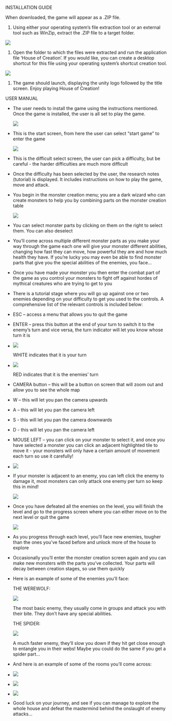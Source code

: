 INSTALLATION GUIDE

When downloaded, the game will appear as a .ZIP file.

1.  Using either your operating system’s file extraction tool or an external
    tool such as WinZip, extract the .ZIP file to a target folder.

![](media/1.png)

1.  Open the folder to which the files were extracted and run the application
    file ‘House of Creation’. If you would like, you can create a desktop
    shortcut for this file using your operating system’s shortcut creation tool.

![](media/2.png)

1.  The game should launch, displaying the unity logo followed by the title
    screen. Enjoy playing House of Creation!

USER MANUAL

-   The user needs to install the game using the instructions mentioned. Once
    the game is installed, the user is all set to play the game.

    ![](media/3.png)

-   This is the start screen, from here the user can select “start game” to
    enter the game

    ![](media/4.png)

-   This is the difficult select screen, the user can pick a difficulty, but be
    careful - the harder difficulties are much more difficult

-   Once the difficulty has been selected by the user, the research notes
    (tutorial) is displayed. It includes instructions on how to play the game,
    move and attack.

-   You begin in the monster creation menu; you are a dark wizard who can create
    monsters to help you by combining parts on the monster creation table  
    
    ![](media/5.png)

-   You can select monster parts by clicking on them on the right to select
    them. You can also deselect

-   You’ll come across multiple different monster parts as you make your way
    through the game each one will give your monster different abilities,
    changing how fast they can move, how powerful they are and how much health
    they have. If you’re lucky you may even be able to find monster parts that
    give you the special abilities of the enemies, you face...

-   Once you have made your monster you then enter the combat part of the game
    as you control your monsters to fight off against hordes of mythical
    creatures who are trying to get to you

-   There is a tutorial stage where you will go up against one or two enemies
    depending on your difficulty to get you used to the controls. A
    comprehensive list of the relevant controls is included below:

-   ESC – access a menu that allows you to quit the game

-   ENTER – press this button at the end of your turn to switch it to the
    enemy’s turn and vice versa, the turn indicator will let you know whose turn
    it is

-   ![](media/6.png)  
    
    WHITE indicates that it is your turn

-   ![](media/7.png)  
    
    RED indicates that it is the enemies’ turn

-   CAMERA button – this will be a button on screen that will zoom out and allow
    you to see the whole map

-   W – this will let you pan the camera upwards

-   A – this will let you pan the camera left

-   S - this will let you pan the camera downwards

-   D - this will let you pan the camera left

-   MOUSE LEFT – you can click on your monster to select it, and once you have
    selected a monster you can click an adjacent highlighted tile to move it -
    your monsters will only have a certain amount of movement each turn so use
    it carefully!

-   ![](media/8.png)

-   If your monster is adjacent to an enemy, you can left click the enemy to
    damage it, most monsters can only attack one enemy per turn so keep this in
    mind!  
    
    ![](media/9.png)

-   Once you have defeated all the enemies on the level, you will finish the
    level and go to the progress screen where you can either move on to the next
    level or quit the game  
    
    ![](media/10.png)

-   As you progress through each level, you’ll face new enemies, tougher than
    the ones you’ve faced before and unlock more of the house to explore

-   Occasionally you’ll enter the monster creation screen again and you can make
    new monsters with the parts you’ve collected. Your parts will decay between
    creation stages, so use them quickly

-   Here is an example of some of the enemies you’ll face:   
    
    THE WEREWOLF:   
    
    ![](media/11.png)  
    
    The most basic enemy, they usually come in groups and attack you with their
    bite. They don’t have any special abilities.  
    
    THE SPIDER:   
    
    ![](media/12.png)  
    
    A much faster enemy, they’ll slow you down if they hit get close enough to
    entangle you in their webs! Maybe you could do the same if you get a spider
    part...

-   And here is an example of some of the rooms you’ll come across:

-   ![](media/13.png)

-   ![](media/14.png)

-   ![](media/15.png)

-   Good luck on your journey, and see if you can manage to explore the whole
    house and defeat the mastermind behind the onslaught of enemy attacks...
